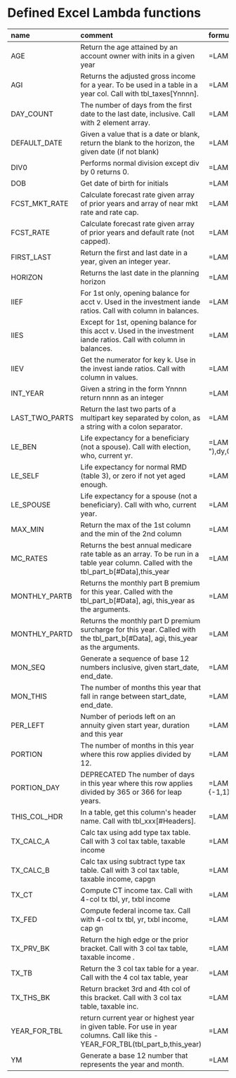 # Defined Excel Lambda functions

| name           | comment                                                                                                                                | formula                                                                                                                                                        |
|:---------------|:---------------------------------------------------------------------------------------------------------------------------------------|:---------------------------------------------------------------------------------------------------------------------------------------------------------------|
| AGE            | Return the age attained by an account owner with inits in a given year                                                                 | =LAMBDA(inits,yr,ROUNDDOWN(((DATE(yr,12,31)-DOB(inits))/365.25),0))                                                                                            |
| AGI            | Returns the adjusted gross income for a year.  To be used in a table in a year col. Call with tbl_taxes[Ynnnn].                        | =LAMBDA(ycol,XLOOKUP("Adjusted gross - TOTAL",tbl_taxes[Key],ycol))                                                                                            |
| DAY_COUNT      | The number of days from the first date to the last date, inclusive. Call with 2 element array.                                         | =LAMBDA(arr,MAX(0,1+SUM({-1,1}*arr)))                                                                                                                          |
| DEFAULT_DATE   | Given a value that is a date or blank, return the blank to the horizon, the given date (if not blank)                                  | =LAMBDA(d,IF(ISBLANK(d),HORIZON(),d))                                                                                                                          |
| DIV0           | Performs normal division except div by 0 returns 0.                                                                                    | =LAMBDA(n,d,IF(d=0,0,n/d))                                                                                                                                     |
| DOB            | Get date of birth for initials                                                                                                         | =LAMBDA(inits,XLOOKUP(inits,tbl_people[Initials],tbl_people[DOB]))                                                                                             |
| FCST_MKT_RATE  | Calculate forecast rate given array of prior years and array of near mkt rate and rate cap.                                            | =LAMBDA(py,ncr,MIN(IFERROR(AVERAGEIF(py,">0"),CHOOSECOLS(ncr,1)),CHOOSECOLS(ncr,2)))                                                                           |
| FCST_RATE      | Calculate forecast rate given array of prior years and default rate (not capped).                                                      | =LAMBDA(py,ncr,IFERROR(AVERAGEIF(py,">0"),CHOOSECOLS(ncr,1)))                                                                                                  |
| FIRST_LAST     | Return the first and last date in a year, given an integer year.                                                                       | =LAMBDA(y,HSTACK(DATE(y,1,1),DATE(y,12,31)))                                                                                                                   |
| HORIZON        | Returns the last date in the planning horizon                                                                                          | =LAMBDA(DATE(0+RIGHT(TAKE(tbl_balances[#Headers],1,-1),4),12,31))                                                                                              |
| IIEF           | For 1st only, opening balance for acct v. Used in the investment iande ratios. Call with column in balances.                           | =LAMBDA(v,col,XLOOKUP(v &":Start Bal",tbl_balances[Key],col))                                                                                                  |
| IIES           | Except for 1st, opening balance for this acct v. Used in the investment iande ratios. Call with column in balances.                    | =LAMBDA(v,col,XLOOKUP(v &" - TOTAL",tbl_balances[Key],col))                                                                                                    |
| IIEV           | Get the numerator for key k. Use in the invest iande ratios. Call with column in values.                                               | =LAMBDA(k,col,XLOOKUP(k,tbl_invest_iande_values[Key],col))                                                                                                     |
| INT_YEAR       | Given a string in the form Ynnnn return nnnn as an integer                                                                             | =LAMBDA(yyear,INT(RIGHT(yyear,4)))                                                                                                                             |
| LAST_TWO_PARTS | Return the last two parts of a multipart key separated by colon, as a string with a colon separator.                                   | =LAMBDA(key,TEXTJOIN(":",FALSE,TAKE(TEXTSPLIT(key,":"),1,-2)))                                                                                                 |
| LE_BEN         | Life expectancy for a beneficiary (not a spouse). Call with election, who, current yr.                                                 | =LAMBDA(election,who,cy,LET(e,TEXTSPLIT(election,"-"),dy,0+TAKE(e,1,-1),g,AGE(who,dy),lead,XLOOKUP(g,tbl_rmd_1[Age],tbl_rmd_1[Life Expectancy]),lead-(cy-dy))) |
| LE_SELF        | Life expectancy for normal RMD (table 3), or zero if not yet aged enough.                                                              | =LAMBDA(who,yr,XLOOKUP(AGE(who,yr),tbl_rmd_3[Age],tbl_rmd_3[Distribution],0))                                                                                  |
| LE_SPOUSE      | Life expectancy for a spouse (not a beneficiary). Call with who, current year.                                                         | =LAMBDA(who,yr,LET(g,AGE(who,yr),le,XLOOKUP(g,tbl_rmd_1[Age],tbl_rmd_1[Life Expectancy]),le))                                                                  |
| MAX_MIN        | Return the max of the 1st column and the min of the 2nd column                                                                         | =LAMBDA(arr,HSTACK(MAX(CHOOSECOLS(arr,1)),MIN(CHOOSECOLS(arr,2))))                                                                                             |
| MC_RATES       | Returns the best annual medicare rate table as an array. To be run in a table year column. Called with the tbl_part_b[#Data],this_year | =LAMBDA(all_rates,this_year,FILTER(all_rates,CHOOSECOLS(all_rates,1)=YEAR_FOR_TBL(all_rates,this_year)))                                                       |
| MONTHLY_PARTB  | Returns the monthly part B premium for this year. Called with the tbl_part_b[#Data], agi, this_year as the arguments.                  | =LAMBDA(arr,agi,yr,LET(rates,MC_RATES(arr,yr),m,CHOOSECOLS(rates,3),b,CHOOSECOLS(rates,4),XLOOKUP(agi,m,b,0,1)))                                               |
| MONTHLY_PARTD  | Returns the monthly part D premium surcharge for this year.  Called with the tbl_part_b[#Data], agi, this_year as the arguments.       | =LAMBDA(arr,agi,yr,LET(rates,MC_RATES(arr,yr),m,CHOOSECOLS(rates,3),b,CHOOSECOLS(rates,5),XLOOKUP(agi,m,b,0,1)))                                               |
| MON_SEQ        | Generate a sequence of base 12 numbers inclusive, given start_date, end_date.                                                          | =LAMBDA(sd,ed,LET(sm,YM(sd),em,YM(ed),SEQUENCE(1,1+em-sm,sm)))                                                                                                 |
| MON_THIS       | The number of months this year that fall in range between start_date, end_date.                                                        | =LAMBDA(sd,ed,yr,SUM(IF(ISNUMBER(MATCH(SEQUENCE(1,12,12*yr),MON_SEQ(sd,ed),0)),1,0)))                                                                          |
| PER_LEFT       | Number of periods left on an annuity given start year, duration and this year                                                          | =LAMBDA(sy,dur,ty,(dur-(ty-sy))*(ty>=sy)*(ty<(sy+dur)))                                                                                                        |
| PORTION        | The number of months in this year where this row applies divided by 12.                                                                | =LAMBDA(s,e,y,MON_THIS(s,DEFAULT_DATE(e),y)/12)                                                                                                                |
| PORTION_DAY    | DEPRECATED The number of days in this year where this row applies divided by 365 or 366 for leap years.                                | =LAMBDA(s,e,y,DAY_COUNT(MAX_MIN(VSTACK(HSTACK(s,DEFAULT_DATE(e)),FIRST_LAST(y))))/(1+SUM(FIRST_LAST(y)*{-1,1})))                                               |
| THIS_COL_HDR   | In a table, get this column's header name. Call with tbl_xxx[#Headers].                                                                | =LAMBDA(h,CHOOSECOLS(h,COLUMN()-(TAKE(COLUMN(h),1,1)-1)))                                                                                                      |
| TX_CALC_A      | Calc tax using add type tax table. Call with 3 col tax table, taxable income                                                           | =LAMBDA(tt,ti,LET(m,ti-TX_PRV_BK(tt,ti),tx,TX_THS_BK(tt,ti)*EXPAND(m,1,2,1),SUM(tx)))                                                                          |
| TX_CALC_B      | Calc tax using subtract type tax table. Call with 3 col tax table, taxable income, capgn                                               | =LAMBDA(tt,ti,cg,SUM(XLOOKUP(ti-cg,CHOOSECOLS(tt,1),CHOOSECOLS(tt,2,3),0,-1)*EXPAND((ti-cg),1,2,-1))+0.15*cg)                                                  |
| TX_CT          | Compute CT income tax. Call with 4-col tx tbl, yr, txbl income                                                                         | =LAMBDA(tbl,yr,ti,TX_CALC_A(TX_TB(tbl,yr),ti))                                                                                                                 |
| TX_FED         | Compute federal income tax. Call with 4-col tx tbl, yr, txbl income, cap gn                                                            | =LAMBDA(tbl,yr,ti,cg,TX_CALC_B(TX_TB(tbl,yr),ti,cg))                                                                                                           |
| TX_PRV_BK      | Return the high edge or the prior bracket. Call with 3 col tax table, taxable income .                                                 | =LAMBDA(tt,ti,LET(b,DROP(tt,0,-2),TAKE(FILTER(b,b<ti),-1,1)))                                                                                                  |
| TX_TB          | Return the 3 col tax table for a year. Call with the 4 col tax table, year                                                             | =LAMBDA(arr,yr,DROP(FILTER(arr,CHOOSECOLS(arr,1)=yr),0,1))                                                                                                     |
| TX_THS_BK      | Return bracket 3rd and 4th col of this bracket. Call with 3 col tax table, taxable inc.                                                | =LAMBDA(tt,ti,XLOOKUP(ti,CHOOSECOLS(tt,1),CHOOSECOLS(tt,2,3),0,1))                                                                                             |
| YEAR_FOR_TBL   | return current year or highest year in given table. For use in year columns. Call like this - YEAR_FOR_TBL(tbl_part_b,this_year)       | =LAMBDA(arr,this_year,MIN(this_year,MAX(CHOOSECOLS(arr,1))))                                                                                                   |
| YM             | Generate a base 12 number that represents the year and month.                                                                          | =LAMBDA(d,(MONTH(d)-1)+12*YEAR(d))                                                                                                                             |